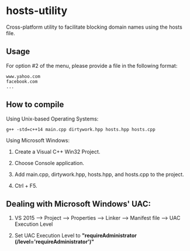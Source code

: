 # hosts-utility
Cross-platform utility to facilitate blocking domain names using the hosts file.

## Usage
For option #2 of the menu, please provide a file in the following format:

```
www.yahoo.com
facebook.com
...
```

## How to compile
Using Unix-based Operating Systems:
```
g++ -std=c++14 main.cpp dirtywork.hpp hosts.hpp hosts.cpp
```

Using Microsoft Windows:

1. Create a Visual C++ Win32 Project.

2. Choose Console application.

3. Add main.cpp, dirtywork.hpp, hosts.hpp, and hosts.cpp to the project.

4. Ctrl + F5.


## Dealing with Microsoft Windows' UAC:

1. VS 2015 --> Project --> Properties --> Linker --> Manifest file --> UAC Execution Level

2. Set UAC Execution Level to **"requireAdministrator (/level='requireAdministrator')"**

